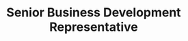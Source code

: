 ---
title: "Senior Business Development Representative"
department: "Sales"
location: "Remote"
type: "Full-time"
published: 2024-03-20
featured: true
summary: "TouchGuides is looking for a Senior Business Development Representative to join our team. You will be responsible for identifying and qualifying new business opportunities, developing and nurturing relationships with potential clients, and driving revenue growth through strategic partnerships and business development initiatives. You will engage, connect and qualify inbound prospects as well as research, identify, connect and qualify outbound prospects."

requirements:
  - "Must have a drive and desire to be in sales"
  - "Must be coachable"
  - "Must have a strong sense of urgency (proactive)"
  - "Strong thinker, creative, and no fear of the phone"
  - "Must be located on East Coast of the US"
  - "Must have 1+ year experience as a SaaS BDR"
  - "Must be proficient, experienced, and willingly to do large volume (80-100) of calls per day"

responsibilities:
  - "Engage, connect and book demos via cold call"
  - "Maintain consistent outbound calling of 100+ calls per day"
  - "Drive sales growth and pipeline through setting up qualified, high-value meetings for Account Executives"
  - "Provide detailed notes on qualified prospects and keep CRM up-to-date"
  - "Produce creative strategies for targeting decision-makers at prospect accounts in order to book sales appointments and influence company revenue"
  - "Own the lead generation of your assigned verticals. Qualify prospects for pain, budget, decision-making ability, and product fit"
  - "Work closely with Sales and Revenue Operations to refine target audience and identify new business opportunities"
  - "Be the voice of the customer and provide feedback to the organization on customer needs, pains, buying processes, and priorities"
--- 